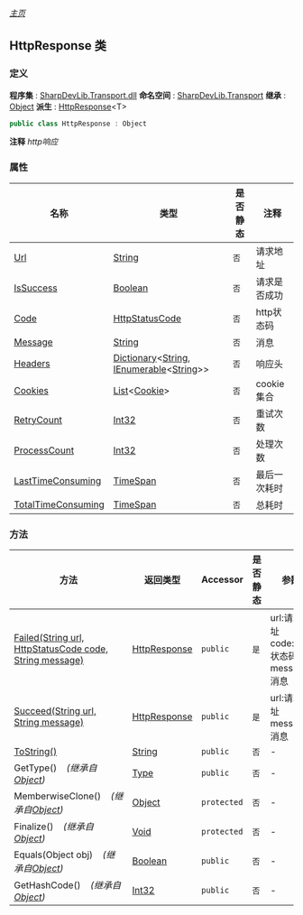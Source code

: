 ###### [主页](./Index.md "主页")
## HttpResponse 类
### 定义
**程序集** : [SharpDevLib.Transport.dll](./SharpDevLib.Transport.assembly.md "SharpDevLib.Transport.dll")
**命名空间** : [SharpDevLib.Transport](./SharpDevLib.Transport.namespace.md "SharpDevLib.Transport")
**继承** : [Object](https://learn.microsoft.com/en-us/dotnet/api/system.object "Object")
**派生** : [HttpResponse](./SharpDevLib.Transport.HttpResponse.1.md "HttpResponse")\<T\>
``` csharp
public class HttpResponse : Object
```
**注释**
*http响应*

### 属性
|名称|类型|是否静态|注释|
|---|---|---|---|
|[Url](./SharpDevLib.Transport.HttpResponse.Url.md "Url")|[String](https://learn.microsoft.com/en-us/dotnet/api/system.string "String")|`否`|请求地址|
|[IsSuccess](./SharpDevLib.Transport.HttpResponse.IsSuccess.md "IsSuccess")|[Boolean](https://learn.microsoft.com/en-us/dotnet/api/system.boolean "Boolean")|`否`|请求是否成功|
|[Code](./SharpDevLib.Transport.HttpResponse.Code.md "Code")|[HttpStatusCode](https://learn.microsoft.com/en-us/dotnet/api/system.net.httpstatuscode "HttpStatusCode")|`否`|http状态码|
|[Message](./SharpDevLib.Transport.HttpResponse.Message.md "Message")|[String](https://learn.microsoft.com/en-us/dotnet/api/system.string "String")|`否`|消息|
|[Headers](./SharpDevLib.Transport.HttpResponse.Headers.md "Headers")|[Dictionary](https://learn.microsoft.com/en-us/dotnet/api/system.collections.generic.dictionary-2 "Dictionary")\<[String](https://learn.microsoft.com/en-us/dotnet/api/system.string "String"), [IEnumerable](https://learn.microsoft.com/en-us/dotnet/api/system.collections.generic.ienumerable-1 "IEnumerable")\<[String](https://learn.microsoft.com/en-us/dotnet/api/system.string "String")\>\>|`否`|响应头|
|[Cookies](./SharpDevLib.Transport.HttpResponse.Cookies.md "Cookies")|[List](https://learn.microsoft.com/en-us/dotnet/api/system.collections.generic.list-1 "List")\<[Cookie](https://learn.microsoft.com/en-us/dotnet/api/system.net.cookie "Cookie")\>|`否`|cookie集合|
|[RetryCount](./SharpDevLib.Transport.HttpResponse.RetryCount.md "RetryCount")|[Int32](https://learn.microsoft.com/en-us/dotnet/api/system.int32 "Int32")|`否`|重试次数|
|[ProcessCount](./SharpDevLib.Transport.HttpResponse.ProcessCount.md "ProcessCount")|[Int32](https://learn.microsoft.com/en-us/dotnet/api/system.int32 "Int32")|`否`|处理次数|
|[LastTimeConsuming](./SharpDevLib.Transport.HttpResponse.LastTimeConsuming.md "LastTimeConsuming")|[TimeSpan](https://learn.microsoft.com/en-us/dotnet/api/system.timespan "TimeSpan")|`否`|最后一次耗时|
|[TotalTimeConsuming](./SharpDevLib.Transport.HttpResponse.TotalTimeConsuming.md "TotalTimeConsuming")|[TimeSpan](https://learn.microsoft.com/en-us/dotnet/api/system.timespan "TimeSpan")|`否`|总耗时|

### 方法
|方法|返回类型|Accessor|是否静态|参数|
|---|---|---|---|---|
|[Failed(String url, HttpStatusCode code, String message)](./SharpDevLib.Transport.HttpResponse.Failed.String.HttpStatusCode.String.md "Failed(String url, HttpStatusCode code, String message)")|[HttpResponse](./SharpDevLib.Transport.HttpResponse.md "HttpResponse")|`public`|`是`|url:请求地址<br>code:http状态码<br>message:消息|
|[Succeed(String url, String message)](./SharpDevLib.Transport.HttpResponse.Succeed.String.String.md "Succeed(String url, String message)")|[HttpResponse](./SharpDevLib.Transport.HttpResponse.md "HttpResponse")|`public`|`是`|url:请求地址<br>message:消息|
|[ToString()](./SharpDevLib.Transport.HttpResponse.ToString.md "ToString()")|[String](https://learn.microsoft.com/en-us/dotnet/api/system.string "String")|`public`|`否`|-|
|GetType()&nbsp;&nbsp;&nbsp;&nbsp;*(继承自[Object](https://learn.microsoft.com/en-us/dotnet/api/system.object "Object"))*|[Type](https://learn.microsoft.com/en-us/dotnet/api/system.type "Type")|`public`|`否`|-|
|MemberwiseClone()&nbsp;&nbsp;&nbsp;&nbsp;*(继承自[Object](https://learn.microsoft.com/en-us/dotnet/api/system.object "Object"))*|[Object](https://learn.microsoft.com/en-us/dotnet/api/system.object "Object")|`protected`|`否`|-|
|Finalize()&nbsp;&nbsp;&nbsp;&nbsp;*(继承自[Object](https://learn.microsoft.com/en-us/dotnet/api/system.object "Object"))*|[Void](https://learn.microsoft.com/en-us/dotnet/api/system.void "Void")|`protected`|`否`|-|
|Equals(Object obj)&nbsp;&nbsp;&nbsp;&nbsp;*(继承自[Object](https://learn.microsoft.com/en-us/dotnet/api/system.object "Object"))*|[Boolean](https://learn.microsoft.com/en-us/dotnet/api/system.boolean "Boolean")|`public`|`否`|-|
|GetHashCode()&nbsp;&nbsp;&nbsp;&nbsp;*(继承自[Object](https://learn.microsoft.com/en-us/dotnet/api/system.object "Object"))*|[Int32](https://learn.microsoft.com/en-us/dotnet/api/system.int32 "Int32")|`public`|`否`|-|

